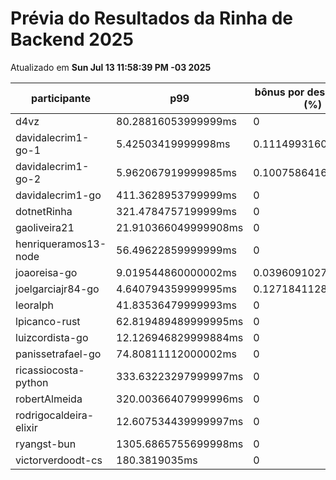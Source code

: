 # Prévia do Resultados da Rinha de Backend 2025
Atualizado em **Sun Jul 13 11:58:39 PM -03 2025**


| participante | p99 | bônus por desempenho (%) | multa ($) | lucro |
| -- | -- | -- | -- | -- |
|	d4vz	|	80.28816053999999ms	|	0	|	0	|	284898.35	|
|	davidalecrim1-go-1	|	5.42503419999998ms	|	0.1114993160000004	|	95024.5397499864	|	206746.06292237	|
|	davidalecrim1-go-2	|	5.962067919999985ms	|	0.10075864160000031	|	89629.10249998799	|	192256.63783062337	|
|	davidalecrim1-go	|	411.3628953799999ms	|	0	|	0	|	0	|
|	dotnetRinha	|	321.4784757199999ms	|	0	|	0	|	0	|
|	gaoliveira21	|	21.910366049999908ms	|	0	|	98271.97099999999	|	182505.089	|
|	henriqueramos13-node	|	56.49622859999999ms	|	0	|	53582.4275	|	99510.2225	|
|	joaoreisa-go	|	9.019544860000002ms	|	0.03960910279999997	|	89475.8725	|	176295.360448492	|
|	joelgarciajr84-go	|	4.640794359999995ms	|	0.1271841128000001	|	52824.997749999995	|	117299.28288570217	|
|	leoralph	|	41.83536479999993ms	|	0	|	62394.5595	|	115875.61050000001	|
|	lpicanco-rust	|	62.819489489999995ms	|	0	|	75830.39274999186	|	140827.87224998488	|
|	luizcordista-go	|	12.126946829999884ms	|	0	|	0	|	276755.26999999996	|
|	panissetrafael-go	|	74.80811112000002ms	|	0	|	40605.733349999995	|	75410.64765	|
|	ricassiocosta-python	|	333.63223297999997ms	|	0	|	0	|	0	|
|	robertAlmeida	|	320.00366407999996ms	|	0	|	0	|	0	|
|	rodrigocaldeira-elixir	|	12.607534439999997ms	|	0	|	65625.62299999999	|	121876.157	|
|	ryangst-bun	|	1305.6865755699998ms	|	0	|	2507.0517499999996	|	4655.95325	|
|	victorverdoodt-cs	|	180.3819035ms	|	0	|	18232.280499999997	|	33859.9495	|
